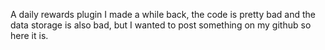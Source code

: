 A daily rewards plugin I made a while back, the code is pretty bad and the data storage is also bad, but I wanted to post something on my github so here it is.
